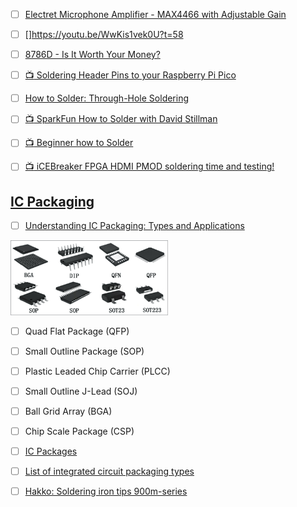 


- [ ] [Electret Microphone Amplifier - MAX4466 with Adjustable Gain](https://www.adafruit.com/product/1063)

- [ ] []https://youtu.be/WwKis1vek0U?t=58

- [ ] [8786D - Is It Worth Your Money?](https://www.youtube.com/watch?v=CF6SdRQg9G0)

- [ ] [:tv: Soldering Header Pins to your Raspberry Pi Pico](https://www.youtube.com/watch?v=R11QanPDccs)
- [ ] [How to Solder: Through-Hole Soldering](https://learn.sparkfun.com/tutorials/how-to-solder-through-hole-soldering/all)
- [ ] [:tv: SparkFun How to Solder with David Stillman](https://www.youtube.com/watch?v=f95i88OSWB4&t=191s)
- [ ] [:tv: Beginner how to Solder](https://www.youtube.com/watch?v=oqV2xU1fee8)
- [ ] [:tv: iCEBreaker FPGA HDMI PMOD soldering time and testing!](https://www.youtube.com/watch?v=2_wzw87l2_Q)

## [IC Packaging](https://en.wikipedia.org/wiki/Integrated_circuit_packaging)

- [ ] [Understanding IC Packaging: Types and Applications](https://www.electronicsforu.com/resources/dip-smd-qfp-bga-ic-packages)

<img src=images/1-1.jpg width=50% height=50% > </img>


- [ ] Quad Flat Package (QFP)
- [ ] Small Outline Package (SOP)
- [ ] Plastic Leaded Chip Carrier (PLCC)
- [ ] Small Outline J-Lead (SOJ)
- [ ] Ball Grid Array (BGA)
- [ ] Chip Scale Package (CSP)

- [ ] [IC Packages](https://www.nxp.com/products/nxp-product-information/packages:IC-PACKAGES)
- [ ] [List of integrated circuit packaging types](https://en.wikipedia.org/wiki/List_of_integrated_circuit_packaging_types)
- [ ] [Hakko: Soldering iron tips 900m-series](https://hakkousa.com/products/soldering-iron-tips/900-series/900m-series.html)
